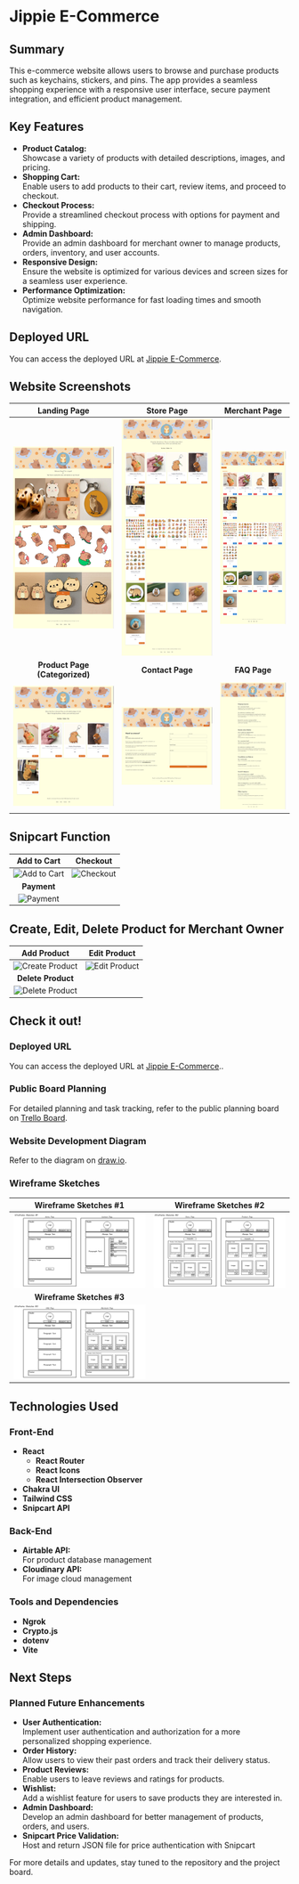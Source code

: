 # Jippie E-Commerce

## Summary

This e-commerce website allows users to browse and purchase products such as keychains, stickers, and pins. The app provides a seamless shopping experience with a responsive user interface, secure payment integration, and efficient product management.

## Key Features

- **Product Catalog:**
  </br>
  Showcase a variety of products with detailed descriptions, images, and pricing.
- **Shopping Cart:**
  </br>
  Enable users to add products to their cart, review items, and proceed to checkout.
- **Checkout Process:**
  </br>
  Provide a streamlined checkout process with options for payment and shipping.
- **Admin Dashboard:**
  </br>
  Provide an admin dashboard for merchant owner to manage products, orders, inventory, and user accounts.
- **Responsive Design:**
  </br>
  Ensure the website is optimized for various devices and screen sizes for a seamless user experience.
- **Performance Optimization:**
  </br>
  Optimize website performance for fast loading times and smooth navigation.

## Deployed URL

You can access the deployed URL at [Jippie E-Commerce](https://jippie-e-commerce-app.onrender.com/).

## Website Screenshots

|                             **Landing Page**                              |                           **Store Page**                            |                  **Merchant** Page                   |
| :-----------------------------------------------------------------------: | :-----------------------------------------------------------------: | :--------------------------------------------------: |
|            ![Landing Page](./public/media/Landing%20Page.png)             | ![Store Page](<./public/media/Store%20Page%20(All%20Category).png>) | ![Merchant Page](./public/media/Merchant%20Page.png) |
|                      **Product Page (Categorized)**                       |                          **Contact Page**                           |                     **FAQ Page**                     |
| ![Contact Page](<./public/media/Product%20Page%20(Category%20based).png>) |         ![Contact Page](./public/media/Contact%20Page.png)          |      ![FAQ Page](./public/media/FAQ%20Page.png)      |

## Snipcart Function

|                       **Add to Cart**                       |                     **Checkout**                      |
| :---------------------------------------------------------: | :---------------------------------------------------: |
| ![Add to Cart](./public/media/snipcart%20-%20addtocart.gif) | ![Checkout](<./public/media/snipcart - checkout.gif>) |
|                         **Payment**                         |
|    ![Payment](./public/media/snipcart%20-%20payment.gif)    |

## Create, Edit, Delete Product for Merchant Owner

|                          **Add Product**                           |                        **Edit Product**                        |
| :----------------------------------------------------------------: | :------------------------------------------------------------: |
|  ![Create Product](./public/media/merchant%20-%20addproduct.gif)   | ![Edit Product](./public/media/merchant%20-%20editproduct.gif) |
|                         **Delete Product**                         |
| ![Delete Product](./public/media/merchant%20-%20deleteproduct.gif) |

## Check it out!

### Deployed URL

You can access the deployed URL at [Jippie E-Commerce](https://jippie-e-commerce-app.onrender.com/)..

### Public Board Planning

For detailed planning and task tracking, refer to the public planning board on [Trello Board](https://trello.com/b/V93D5qwa/jippie-e-commercedevelopment).

### Website Development Diagram

Refer to the diagram on [draw.io](https://app.diagrams.net/#G14o7nv5GfQ02vAii20ZsPuZ6JfA4Ikc4C#%7B%22pageId%22%3A%22prtHgNgQTEPvFCAcTncT%22%7D).

### Wireframe Sketches

|                     **Wireframe Sketches #1**                      |                     **Wireframe Sketches #2**                      |
| :----------------------------------------------------------------: | :----------------------------------------------------------------: |
| ![Wireframe Sketch 1](./public/media/Wireframe%20Sketches%201.png) | ![Wireframe Sketch 2](./public/media/Wireframe%20Sketches%202.png) |
|                     **Wireframe Sketches #3**                      |
| ![Wireframe Sketch 3](./public/media/Wireframe%20Sketches%203.png) |

## Technologies Used

### Front-End

- **React**
  - **React Router**
  - **React Icons**
  - **React Intersection Observer**
- **Chakra UI**
- **Tailwind CSS**
- **Snipcart API**

### Back-End

- **Airtable API:**
  </br>
  For product database management
- **Cloudinary API:**
  </br>
  For image cloud management

### Tools and Dependencies

- **Ngrok**
- **Crypto.js**
- **dotenv**
- **Vite**

## Next Steps

### Planned Future Enhancements

- **User Authentication:**
  </br>
  Implement user authentication and authorization for a more personalized shopping experience.
- **Order History:**
  </br>
  Allow users to view their past orders and track their delivery status.
- **Product Reviews:**
  </br>
  Enable users to leave reviews and ratings for products.
- **Wishlist:**
  </br>
  Add a wishlist feature for users to save products they are interested in.
- **Admin Dashboard:**
  </br>
  Develop an admin dashboard for better management of products, orders, and users.
- **Snipcart Price Validation:**
  </br>
  Host and return JSON file for price authentication with Snipcart

For more details and updates, stay tuned to the repository and the project board.
